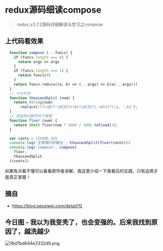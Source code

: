 # redux源码细读compose
> redux_v3.7.2源码详细解读与学习之compose

## 上代码看效果

```js
  function compose (...funcs) {
    if (funcs.length === 0) {
      return args => args
    }
    if (funcs.length === 1) {
      return funcs[0]
    }
    return funcs.reduce((a, b) => (...args) => b(a(...args)))
  }
  // 千分符号
  function thousandSplit (num) {
    return String(num)
      .replace(/(?=\B(?:\d{3})+\b)(\d{3}(\.\d+$)?)/g, ',$1');
  }
  // 保留两位数字向下取整
  function floor (num) {
    return (Math.floor(num * 100) / 100).toFixed(2);
  }

  var conts = 125885.365
  console.log('正常我们的做法', thousandSplit(floor(conts)))
  console.log('compose', compose(
    floor,
    thousandSplit
  )(conts))
```

如果有点看不懂可以看看原作者讲解，我这里介绍一下我看后的实践，只有运用才能真正掌握！

## 摘自
- https://blog.seosiwei.com/detail/12

## 今日图 - 我以为我变秃了，也会变强的。后来我找到原因了，越洗越少
![16d7bd644e2332d9.png](../../images/16d7bd644e2332d9.png)
